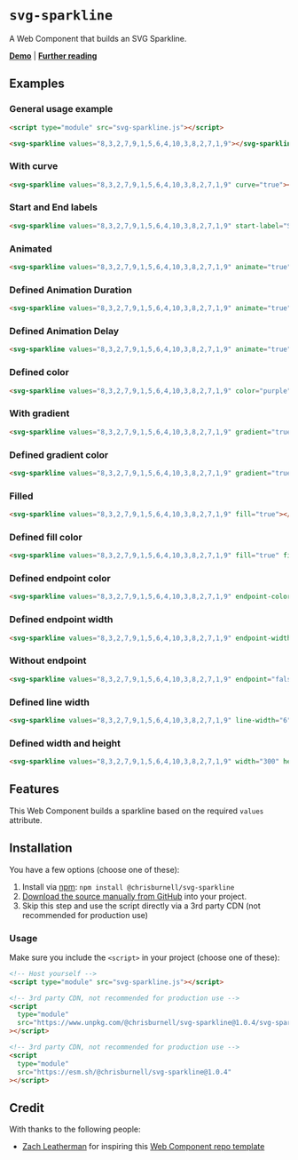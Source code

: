 # `svg-sparkline`

A Web Component that builds an SVG Sparkline.

**[Demo](https://chrisburnell.github.io/svg-sparkline/demo.html)** | **[Further reading](https://chrisburnell.com/svg-sparkline/)**

## Examples

### General usage example

```html
<script type="module" src="svg-sparkline.js"></script>

<svg-sparkline values="8,3,2,7,9,1,5,6,4,10,3,8,2,7,1,9"></svg-sparkline>
```

### With curve

```html
<svg-sparkline values="8,3,2,7,9,1,5,6,4,10,3,8,2,7,1,9" curve="true"></svg-sparkline>
```

### Start and End labels

```html
<svg-sparkline values="8,3,2,7,9,1,5,6,4,10,3,8,2,7,1,9" start-label="Start" end-label="End"></svg-sparkline>
```

### Animated

```html
<svg-sparkline values="8,3,2,7,9,1,5,6,4,10,3,8,2,7,1,9" animate="true"></svg-sparkline>
```

### Defined Animation Duration

```html
<svg-sparkline values="8,3,2,7,9,1,5,6,4,10,3,8,2,7,1,9" animate="true" animation-duration="2s"></svg-sparkline>
```

### Defined Animation Delay

```html
<svg-sparkline values="8,3,2,7,9,1,5,6,4,10,3,8,2,7,1,9" animate="true" animation-delay="2s"></svg-sparkline>
```

### Defined color

```html
<svg-sparkline values="8,3,2,7,9,1,5,6,4,10,3,8,2,7,1,9" color="purple"></svg-sparkline>
```

### With gradient

```html
<svg-sparkline values="8,3,2,7,9,1,5,6,4,10,3,8,2,7,1,9" gradient="true"></svg-sparkline>
```

### Defined gradient color

```html
<svg-sparkline values="8,3,2,7,9,1,5,6,4,10,3,8,2,7,1,9" gradient="true" gradient-color="rebeccapurple"></svg-sparkline>
```

### Filled

```html
<svg-sparkline values="8,3,2,7,9,1,5,6,4,10,3,8,2,7,1,9" fill="true"></svg-sparkline>
```

### Defined fill color

```html
<svg-sparkline values="8,3,2,7,9,1,5,6,4,10,3,8,2,7,1,9" fill="true" fill-color="rebeccapurple"></svg-sparkline>
```

### Defined endpoint color

```html
<svg-sparkline values="8,3,2,7,9,1,5,6,4,10,3,8,2,7,1,9" endpoint-color="red"></svg-sparkline>
```

### Defined endpoint width

```html
<svg-sparkline values="8,3,2,7,9,1,5,6,4,10,3,8,2,7,1,9" endpoint-width="12"></svg-sparkline>
```

### Without endpoint

```html
<svg-sparkline values="8,3,2,7,9,1,5,6,4,10,3,8,2,7,1,9" endpoint="false"></svg-sparkline>
```

### Defined line width

```html
<svg-sparkline values="8,3,2,7,9,1,5,6,4,10,3,8,2,7,1,9" line-width="6"></svg-sparkline>
```

### Defined width and height

```html
<svg-sparkline values="8,3,2,7,9,1,5,6,4,10,3,8,2,7,1,9" width="300" height="100"></svg-sparkline>
```

## Features

This Web Component builds a sparkline based on the required `values` attribute.

## Installation

You have a few options (choose one of these):

1. Install via [npm](https://www.npmjs.com/package/@chrisburnell/svg-sparkline): `npm install @chrisburnell/svg-sparkline`
1. [Download the source manually from GitHub](https://github.com/chrisburnell/svg-sparkline/releases) into your project.
1. Skip this step and use the script directly via a 3rd party CDN (not recommended for production use)

### Usage

Make sure you include the `<script>` in your project (choose one of these):

```html
<!-- Host yourself -->
<script type="module" src="svg-sparkline.js"></script>
```

```html
<!-- 3rd party CDN, not recommended for production use -->
<script
  type="module"
  src="https://www.unpkg.com/@chrisburnell/svg-sparkline@1.0.4/svg-sparkline.js"
></script>
```

```html
<!-- 3rd party CDN, not recommended for production use -->
<script
  type="module"
  src="https://esm.sh/@chrisburnell/svg-sparkline@1.0.4"
></script>
```

## Credit

With thanks to the following people:

- [Zach Leatherman](https://zachleat.com) for inspiring this [Web Component repo template](https://github.com/chrisburnell/svg-sparkline)
